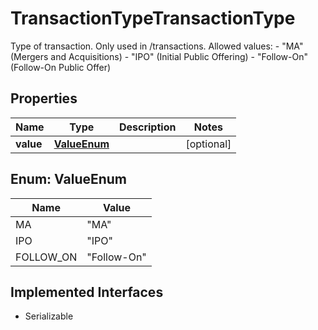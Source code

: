 

# TransactionTypeTransactionType

Type of transaction. Only used in /transactions. Allowed values: - \"MA\" (Mergers and Acquisitions) - \"IPO\" (Initial Public Offering) - \"Follow-On\" (Follow-On Public Offer) 

## Properties

Name | Type | Description | Notes
------------ | ------------- | ------------- | -------------
**value** | [**ValueEnum**](#ValueEnum) |  |  [optional]



## Enum: ValueEnum

Name | Value
---- | -----
MA | &quot;MA&quot;
IPO | &quot;IPO&quot;
FOLLOW_ON | &quot;Follow-On&quot;


## Implemented Interfaces

* Serializable


